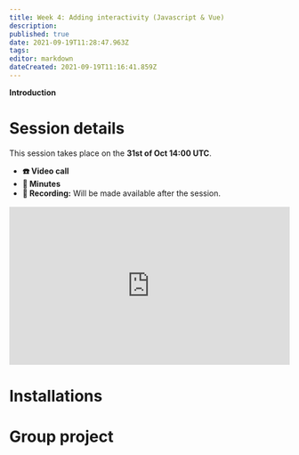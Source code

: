 ```yaml
---
title: Week 4: Adding interactivity (Javascript & Vue)
description: 
published: true
date: 2021-09-19T11:28:47.963Z
tags: 
editor: markdown
dateCreated: 2021-09-19T11:16:41.859Z
---
```


**Introduction**

# Session details
This session takes place on the **31st of Oct 14:00 UTC**.
- **☎️ Video call**
- **📝 Minutes**
- **🔴 Recording:** Will be made available after the session.

<div style="position: relative;padding-bottom: 56.25%;height: 0;margin-top:16px;">
  <iframe src="https://pitch.com/embed/ed7b15da-c6ba-4f70-9db6-cccb4b26be4e" allow="fullscreen" allowfullscreen="" width="100%" height="100%" style="border:0;position: absolute;top: 0;left: 0;"></iframe>
</div>

# Installations

# Group project